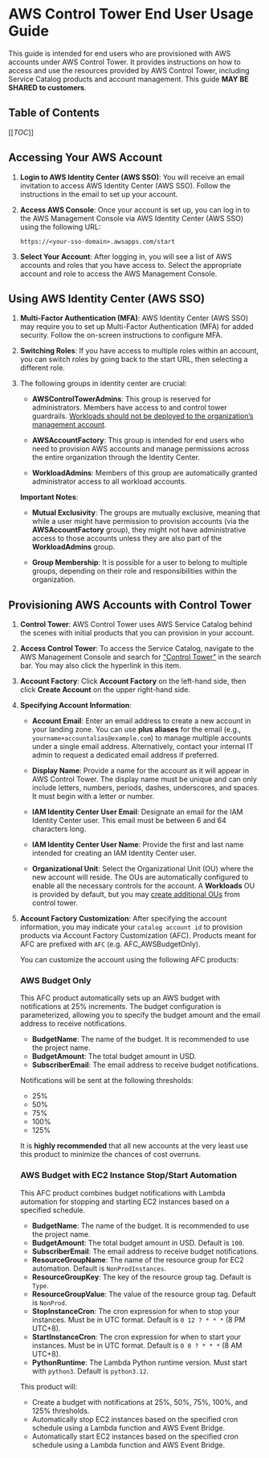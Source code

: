 # AWS Control Tower End User Usage Guide

This guide is intended for end users who are provisioned with AWS accounts under AWS Control Tower. It provides instructions on how to access and use the resources provided by AWS Control Tower, including Service Catalog products and account management. This guide **MAY BE SHARED to customers**.

## Table of Contents

[[_TOC_]]

## Accessing Your AWS Account

1. **Login to AWS Identity Center (AWS SSO)**: You will receive an email invitation to access AWS Identity Center (AWS SSO). Follow the instructions in the email to set up your account.

2. **Access AWS Console**: Once your account is set up, you can log in to the AWS Management Console via AWS Identity Center (AWS SSO) using the following URL:

    ```plaintext
    https://<your-sso-domain>.awsapps.com/start
    ```

3. **Select Your Account**: After logging in, you will see a list of AWS accounts and roles that you have access to. Select the appropriate account and role to access the AWS Management Console.

## Using AWS Identity Center (AWS SSO)

1. **Multi-Factor Authentication (MFA)**: AWS Identity Center (AWS SSO) may require you to set up Multi-Factor Authentication (MFA) for added security. Follow the on-screen instructions to configure MFA.

2. **Switching Roles**: If you have access to multiple roles within an account, you can switch roles by going back to the start URL, then selecting a different role.

3. The following groups in identity center are crucial:

    - **AWSControlTowerAdmins**: This group is reserved for administrators. Members have access to and control tower guardrails. [Workloads should not be deployed to the organization’s management account](https://docs.aws.amazon.com/organizations/latest/userguide/orgs_best-practices_mgmt-acct.html#bp_mgmt-acct_avoid-deploying).
    
    - **AWSAccountFactory**: This group is intended for end users who need to provision AWS accounts and manage permissions across the entire organization through the Identity Center.
    
    - **WorkloadAdmins**: Members of this group are automatically granted administrator access to all workload accounts.

    **Important Notes**: 

    - **Mutual Exclusivity**: The groups are mutually exclusive, meaning that while a user might have permission to provision accounts (via the **AWSAccountFactory** group), they might not have administrative access to those accounts unless they are also part of the **WorkloadAdmins** group.
        
    - **Group Membership**: It is possible for a user to belong to multiple groups, depending on their role and responsibilities within the organization.



## Provisioning AWS Accounts with Control Tower

1. **Control Tower**: AWS Control Tower uses AWS Service Catalog behind the scenes with initial products that you can provision in your account.

2. **Access Control Tower**: To access the Service Catalog, navigate to the AWS Management Console and search for ["Control Tower"](https://ap-southeast-1.console.aws.amazon.com/controltower/home?region=ap-southeast-1#) in the search bar. You may also click the hyperlink in this item.

3. **Account Factory**: Click **Account Factory** on the left-hand side, then click **Create Account** on the upper right-hand side.

4. **Specifying Account Information**: 

   - **Account Email**: Enter an email address to create a new account in your landing zone. You can use **plus aliases** for the email (e.g., `yourname+accountalias@example.com`) to manage multiple accounts under a single email address. Alternatively, contact your internal IT admin to request a dedicated email address if preferred.
   
   - **Display Name**: Provide a name for the account as it will appear in AWS Control Tower. The display name must be unique and can only include letters, numbers, periods, dashes, underscores, and spaces. It must begin with a letter or number.

   - **IAM Identity Center User Email**: Designate an email for the IAM Identity Center user. This email must be between 6 and 64 characters long.

   - **IAM Identity Center User Name**: Provide the first and last name intended for creating an IAM Identity Center user.

   - **Organizational Unit**: Select the Organizational Unit (OU) where the new account will reside. The OUs are automatically configured to enable all the necessary controls for the account. A **Workloads** OU is provided by default, but you may [create additional OUs](https://docs.aws.amazon.com/controltower/latest/userguide/create-new-ou.html) from control tower.

5. **Account Factory Customization**: After specifying the account information, you may indicate your `catalog account id` to provision products via Account Factory Customization (AFC). Products meant for AFC are prefixed with `AFC` (e.g. AFC_AWSBudgetOnly). 

    You can customize the account using the following AFC products:

   ### AWS Budget Only

   This AFC product automatically sets up an AWS budget with notifications at 25% increments. The budget configuration is parameterized, allowing you to specify the budget amount and the email address to receive notifications.

   - **BudgetName**: The name of the budget. It is recommended to use the project name.
   - **BudgetAmount**: The total budget amount in USD.
   - **SubscriberEmail**: The email address to receive budget notifications.

   Notifications will be sent at the following thresholds:
   - 25%
   - 50%
   - 75%
   - 100%
   - 125%

   It is **highly recommended** that all new accounts at the very least use this product to minimize the chances of cost overruns.

   ### AWS Budget with EC2 Instance Stop/Start Automation

   This AFC product combines budget notifications with Lambda automation for stopping and starting EC2 instances based on a specified schedule.

   - **BudgetName**: The name of the budget. It is recommended to use the project name. 
   - **BudgetAmount**: The total budget amount in USD. Default is `100`.
   - **SubscriberEmail**: The email address to receive budget notifications.
   - **ResourceGroupName**: The name of the resource group for EC2 automation. Default is `NonProdInstances`.
   - **ResourceGroupKey**: The key of the resource group tag. Default is `Type`.
   - **ResourceGroupValue**: The value of the resource group tag. Default is `NonProd`.
   - **StopInstanceCron**: The cron expression for when to stop your instances. Must be in UTC format. Default is `0 12 ? * * *` (8 PM UTC+8).
   - **StartInstanceCron**: The cron expression for when to start your instances. Must be in UTC format. Default is `0 0 ? * * *` (8 AM UTC+8).
   - **PythonRuntime**: The Lambda Python runtime version. Must start with `python3`. Default is `python3.12`.

   This product will:
   - Create a budget with notifications at 25%, 50%, 75%, 100%, and 125% thresholds.
   - Automatically stop EC2 instances based on the specified cron schedule using a Lambda function and AWS Event Bridge.
   - Automatically start EC2 instances based on the specified cron schedule using a Lambda function and AWS Event Bridge.
